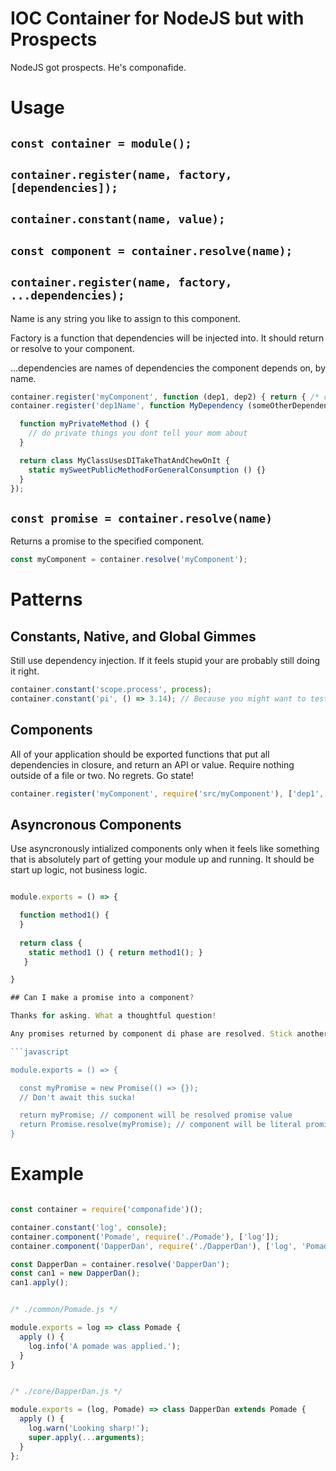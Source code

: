 # IOC Container for NodeJS but with Prospects

NodeJS got prospects. He's componafide.


# Usage

## `const container = module();`
## `container.register(name, factory, [dependencies]);`
## `container.constant(name, value);`
## `const component = container.resolve(name);`

## `container.register(name, factory, ...dependencies);`

Name is any string you like to assign to this component.

Factory is a function that dependencies will be injected into. It should return or resolve to your component.

...dependencies are names of dependencies the component depends on, by name.

```javascript
container.register('myComponent', function (dep1, dep2) { return { /* component */ } }, 'dep1Name', 'dep2Name');
container.register('dep1Name', function MyDependency (someOtherDependency) {

  function myPrivateMethod () {
    // do private things you dont tell your mom about
  }

  return class MyClassUsesDITakeThatAndChewOnIt {
    static mySweetPublicMethodForGeneralConsumption () {}
  }
});
```


## `const promise = container.resolve(name)`

Returns a promise to the specified component.

```javascript
const myComponent = container.resolve('myComponent');
```


# Patterns

## Constants, Native, and Global Gimmes

Still use dependency injection. If it feels stupid your are probably still doing it right.

```javascript
container.constant('scope.process', process);
container.constant('pi', () => 3.14); // Because you might want to test what happens to your code when the universe implodes and pi changes to 23.
```

## Components

All of your application should be exported functions that put all dependencies in closure, and return an API or value. Require nothing outside of a file or two. No regrets. Go state!

```javascript
container.register('myComponent', require('src/myComponent'), ['dep1', 'dep2']);
```


## Asyncronous Components

Use asyncronously intialized components only when it feels like
something that is absolutely part of getting your module up and
running. It should be start up logic, not business logic.


```javascript

module.exports = () => {

  function method1() {
  }
  
  return class {
    static method1 () { return method1(); }
   }

}

## Can I make a promise into a component?

Thanks for asking. What a thoughtful question!

Any promises returned by component di phase are resolved. Stick another one on top:

```javascript

module.exports = () => {

  const myPromise = new Promise(() => {});
  // Don't await this sucka!

  return myPromise; // component will be resolved promise value
  return Promise.resolve(myPromise); // component will be literal promise, this smells better using async/await.
}

```


# Example


```javascript

const container = require('componafide')();

container.constant('log', console);
container.component('Pomade', require('./Pomade'), ['log']);
container.component('DapperDan', require('./DapperDan'), ['log', 'Pomade']);

const DapperDan = container.resolve('DapperDan');
const can1 = new DapperDan();
can1.apply();

```

```javascript

/* ./common/Pomade.js */

module.exports = log => class Pomade {
  apply () {
    log.info('A pomade was applied.');
  }
}

```


```javascript

/* ./core/DapperDan.js */

module.exports = (log, Pomade) => class DapperDan extends Pomade {
  apply () {
    log.warn('Looking sharp!');
    super.apply(...arguments);
  }
};

```


